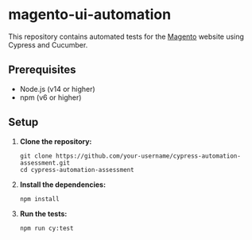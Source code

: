 # magento-ui-automation

This repository contains automated tests for the [Magento](https://magento.softwaretestingboard.com/) website using Cypress and Cucumber.

## Prerequisites

- Node.js (v14 or higher)
- npm (v6 or higher)

## Setup

1. **Clone the repository:**
    ```
   git clone https://github.com/your-username/cypress-automation-assessment.git
   cd cypress-automation-assessment
    ```
2. **Install the dependencies:**
    ```bash
    npm install
    ```
3. **Run the tests:**
    ```bash
    npm run cy:test
    ```

